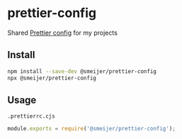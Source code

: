 # prettier-config

Shared [Prettier config](prettier) for my projects

## Install

```sh
npm install --save-dev @smeijer/prettier-config
npx @smeijer/prettier-config
```

## Usage

`.prettierrc.cjs`

```js
module.exports = require('@smeijer/prettier-config');
```

[prettier]: https://prettier.io/docs/en/configuration.html

